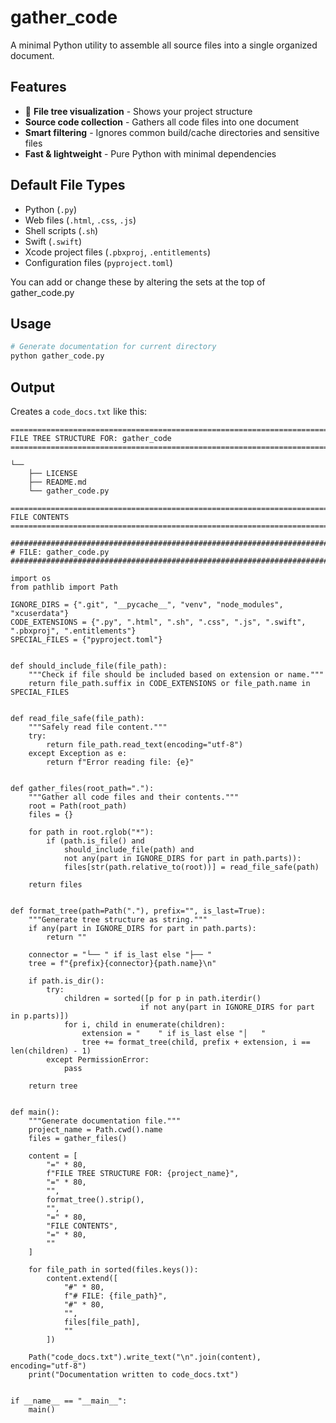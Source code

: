 # gather_code

A minimal Python utility to assemble all source files into a single organized document.

## Features

- 🌳 **File tree visualization** - Shows your project structure
-  **Source code collection** - Gathers all code files into one document
-  **Smart filtering** - Ignores common build/cache directories and sensitive files
-  **Fast & lightweight** - Pure Python with minimal dependencies

## Default File Types

- Python (`.py`)
- Web files (`.html`, `.css`, `.js`)
- Shell scripts (`.sh`)
- Swift (`.swift`)
- Xcode project files (`.pbxproj`, `.entitlements`)
- Configuration files (`pyproject.toml`)

You can add or change these by altering the sets at the top of gather_code.py

## Usage

```bash
# Generate documentation for current directory
python gather_code.py
```

## Output

Creates a `code_docs.txt` like this: 

```
================================================================================
FILE TREE STRUCTURE FOR: gather_code
================================================================================

└── 
    ├── LICENSE
    ├── README.md
    └── gather_code.py

================================================================================
FILE CONTENTS
================================================================================

################################################################################
# FILE: gather_code.py
################################################################################

import os
from pathlib import Path

IGNORE_DIRS = {".git", "__pycache__", "venv", "node_modules", "xcuserdata"}
CODE_EXTENSIONS = {".py", ".html", ".sh", ".css", ".js", ".swift", ".pbxproj", ".entitlements"}
SPECIAL_FILES = {"pyproject.toml"}


def should_include_file(file_path):
    """Check if file should be included based on extension or name."""
    return file_path.suffix in CODE_EXTENSIONS or file_path.name in SPECIAL_FILES


def read_file_safe(file_path):
    """Safely read file content."""
    try:
        return file_path.read_text(encoding="utf-8")
    except Exception as e:
        return f"Error reading file: {e}"


def gather_files(root_path="."):
    """Gather all code files and their contents."""
    root = Path(root_path)
    files = {}
    
    for path in root.rglob("*"):
        if (path.is_file() and 
            should_include_file(path) and 
            not any(part in IGNORE_DIRS for part in path.parts)):
            files[str(path.relative_to(root))] = read_file_safe(path)
    
    return files


def format_tree(path=Path("."), prefix="", is_last=True):
    """Generate tree structure as string."""
    if any(part in IGNORE_DIRS for part in path.parts):
        return ""
    
    connector = "└── " if is_last else "├── "
    tree = f"{prefix}{connector}{path.name}\n"
    
    if path.is_dir():
        try:
            children = sorted([p for p in path.iterdir() 
                             if not any(part in IGNORE_DIRS for part in p.parts)])
            for i, child in enumerate(children):
                extension = "    " if is_last else "│   "
                tree += format_tree(child, prefix + extension, i == len(children) - 1)
        except PermissionError:
            pass
    
    return tree


def main():
    """Generate documentation file."""
    project_name = Path.cwd().name
    files = gather_files()
    
    content = [
        "=" * 80,
        f"FILE TREE STRUCTURE FOR: {project_name}",
        "=" * 80,
        "",
        format_tree().strip(),
        "",
        "=" * 80,
        "FILE CONTENTS", 
        "=" * 80,
        ""
    ]
    
    for file_path in sorted(files.keys()):
        content.extend([
            "#" * 80,
            f"# FILE: {file_path}",
            "#" * 80,
            "",
            files[file_path],
            ""
        ])
    
    Path("code_docs.txt").write_text("\n".join(content), encoding="utf-8")
    print("Documentation written to code_docs.txt")


if __name__ == "__main__":
    main()
```


